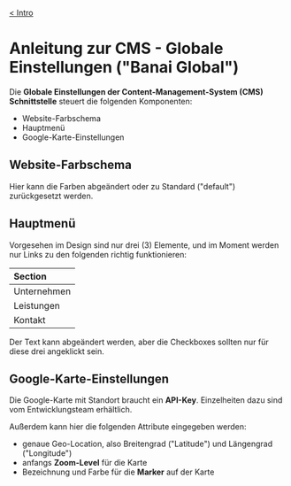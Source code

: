 [&lt; Intro](./wp-admin)

# Anleitung zur CMS - Globale Einstellungen ("Banai Global")

Die **Globale Einstellungen der Content-Management-System (CMS) Schnittstelle** steuert die folgenden Komponenten:

* Website-Farbschema
* Hauptmenü
* Google-Karte-Einstellungen

## Website-Farbschema

Hier kann die Farben abgeändert oder zu Standard ("default") zurückgesetzt werden.

## Hauptmenü

Vorgesehen im Design sind nur drei (3) Elemente, und im Moment werden nur Links zu den folgenden richtig funktionieren:

Section |
:-- |
Unternehmen |
Leistungen |
Kontakt |

Der Text kann abgeändert werden, aber die Checkboxes sollten nur für diese drei angeklickt sein.


## Google-Karte-Einstellungen

Die Google-Karte mit Standort braucht ein **API-Key**. Einzelheiten dazu sind vom Entwicklungsteam erhältlich.

Außerdem kann hier die folgenden Attribute eingegeben werden:

* genaue Geo-Location, also Breitengrad ("Latitude") und Längengrad ("Longitude")
* anfangs **Zoom-Level** für die Karte
* Bezeichnung und Farbe für die **Marker** auf der Karte

